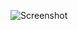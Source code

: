 ![Screenshot](https://raw.githubusercontent.com/Cryakl/Ultimate-RAT-Collection/refs/heads/main/ProRat/ProRat%20v1.9/Screenshot.png)
